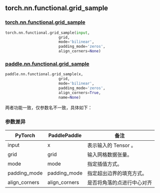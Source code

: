 ## torch.nn.functional.grid_sample

### [torch.nn.functional.grid_sample](https://pytorch.org/docs/stable/generated/torch.nn.functional.grid_sample.html?highlight=grid_sample#torch.nn.functional.grid_sample)

```python
torch.nn.functional.grid_sample(input, 
                        grid, 
                        mode='bilinear', 
                        padding_mode='zeros', 
                        align_corners=None)
```

### [paddle.nn.functional.grid_sample](https://www.paddlepaddle.org.cn/documentation/docs/zh/api/paddle/nn/functional/grid_sample_cn.html)

```python
paddle.nn.functional.grid_sample(x, 
                        grid, 
                        mode='bilinear', 
                        padding_mode='zeros', 
                        align_corners=True, 
                        name=None)
```

两者功能一致，仅参数名不一致，具体如下：
### 参数差异
| PyTorch       | PaddlePaddle | 备注                                                   |
| ------------- | ------------ | ------------------------------------------------------ |
| input           | x           | 表示输入的 Tensor 。               |
| grid           | grid           |  输入网格数据张量。               |
| mode           | mode           |   指定插值方式。               |
| padding_mode           | padding_mode           |   指定超出边界的填充方式。               |
| align_corners           | align_corners           |   是否将角落的点进行中心对齐               |